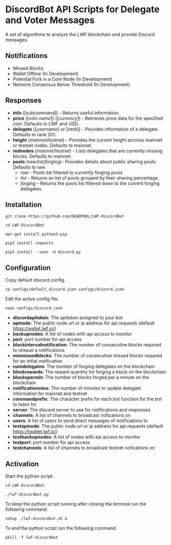# DiscordBot API Scripts for Delegate and Voter Messages

A set of algorithms to analyze the LWF blockchain and provide Discord messages.

## Notifications

- Missed Blocks
- Wallet Offline (In Development)
- Potential Fork in a Core Node (In Development)
- Network Consensus Below Threshold (In Development)

## Responses

- **info** ([*subcommand*]) - Returns useful information.
- **price** ([*coin name*]) ([*currency*]) - Retrieves price data for the specified coin. Defaults to LWF and USD.
- **delegate** ([*username*] or [*rank*]) - Provides information of a delegate. Defaults to rank 201.
- **height** (*mainnet/testnet*) - Provides the current height accross mainnet or testnet nodes. Defaults to mainnet.
- **rednodes** (*mainnet/testnet*) - Lists delegates that are currently missing blocks. Defaults to mainnet.
- **pools** (*raw/list/forging*)- Provides details about public sharing pools. Defaults to raw.
  - *raw* - Pools list filtered to currently forging pools
  - *list* - Returns an list of pools grouped by their sharing percentage.
  - *forging* - Returns the pools list filtered down to the current forging delegates.

## Installation

```git clone https://github.com/DEADP0OL/LWF-DiscordBot```

```cd LWF-DiscordBot```

```apt-get install python3-pip```

```pip3 install requests```

```pip3 install --user -U discord.py```

## Configuration

Copy default discord config.

```cp configs/default_discord.json configs/discord.json```

Edit the active config file.

```nano configs/discord.json```

- **discordapitoken**: The apitoken assigned to your bot
- **apinode**: The public node url or ip address for api requests (default https://wallet.lwf.io/)
- **backupnodes**: A list of nodes with api access to monitor
- **port**: port number for api access
- **blockintervalnotification**: The number of consecutive blocks required to reissue a notifications
- **minmissedblocks**: The number of consecutive missed blocks required for an initial notification
- **numdelegates**: The number of forging delegates on the blockchain
- **blockrewards**: The reward quantity for forging a block on the blockchain
- **blockspermin**: The number of blocks forged per a minute on the blockchain
- **notificationmins**: The number of minutes to update delegate information for mainnet and testnet
- **commandprefix**: The character prefix for each bot function for the bot to listen for
- **server**: The discord server to use for notifications and responses
- **channels**: A list of channels to broadcast nofications on
- **users**: A list of users to send direct messages of notifications to
- **testapinode**: The public node url or ip address for api requests (default https://twallet.lwf.io/)
- **testbackupnodes**: A list of nodes with api access to monitor
- **testport**: port number for api access
- **testchannels**: A list of channels to broadcast testnet nofications on

## Activation

Start the python script.

```cd LWF-DiscordBot```

```./lwf-discordbot.py```

To keep the python script running after closing the terminal run the following command.

```nohup ./lwf-discordbot.sh &```

To end the python script run the following command.

```pkill -f lwf-discordbot```
